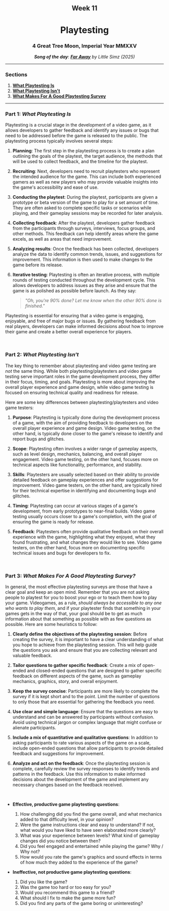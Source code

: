 <h2 align=center>Week 11</h2>

<h1 align=center>Playtesting</h1>

<h3 align=center>4 Great Tree Moon, Imperial Year MMXXV</h3>

<p align=center><strong><em>Song of the day</strong></em>: <em><a href="https://www.youtube.com/watch?v=lJ0OmBVoTJ4"><strong><u>Far Away</u></strong></a> by Little Simz (2025)</em></p>

---

### Sections

1. [**What Playtesting Is**](#1)
2. [**What Playtesting Isn't**](#2)
3. [**What Makes For A Good Playtesting Survey**](#3)

---

<a id="1"></a>

### Part 1: _What Playtesting Is_

Playtesting is a crucial stage in the development of a video game, as it allows developers to gather feedback and identify any issues or bugs that need to be addressed before the game is released to the public. The playtesting process typically involves several steps:

1. **Planning**: The first step in the playtesting process is to create a plan outlining the goals of the playtest, the target audience, the methods that will be used to collect feedback, and the timeline for the playtest.

2. **Recruiting**: Next, developers need to recruit playtesters who represent the intended audience for the game. This can include both experienced gamers as well as new players who may provide valuable insights into the game's accessibility and ease of use.

3. **Conducting the playtest**: During the playtest, participants are given a prototype or beta version of the game to play for a set amount of time. They are often asked to complete specific tasks or scenarios while playing, and their gameplay sessions may be recorded for later analysis.

4. **Collecting feedback**: After the playtest, developers gather feedback from the participants through surveys, interviews, focus groups, and other methods. This feedback can help identify areas where the game excels, as well as areas that need improvement.

5. **Analyzing results**: Once the feedback has been collected, developers analyze the data to identify common trends, issues, and suggestions for improvement. This information is then used to make changes to the game before its release.

6. **Iterative testing**: Playtesting is often an iterative process, with multiple rounds of testing conducted throughout the development cycle. This allows developers to address issues as they arise and ensure that the game is as polished as possible before launch. As they say:

    > _"Oh, you're 90% done? Let me know when the other 90% done is finished."_

Playtesting is essential for ensuring that a video game is engaging, enjoyable, and free of major bugs or issues. By gathering feedback from real players, developers can make informed decisions about how to improve their game and create a better overall experience for players.

<br>

<a id="2"></a>

### Part 2: _What Playtesting Isn't_

The key thing to remember about playtesting and video game testing are _not_ the same thing. While both playtesting/playtesters and video game testing serve important roles in the game development process, they differ in their focus, timing, and goals. Playtesting is more about improving the overall player experience and game design, while video game testing is focused on ensuring technical quality and readiness for release.

Here are some key differences between playtesting/playtesters and video game testers:

1. **Purpose**: Playtesting is typically done during the development process of a game, with the aim of providing feedback to developers on the overall player experience and game design. Video game testing, on the other hand, is typically done closer to the game's release to identify and report bugs and glitches.

2. **Scope**: Playtesting often involves a wider range of gameplay aspects, such as level design, mechanics, balancing, and overall player engagement. Video game testing, on the other hand, focuses more on technical aspects like functionality, performance, and stability.

3. **Skills**: Playtesters are usually selected based on their ability to provide detailed feedback on gameplay experiences and offer suggestions for improvement. Video game testers, on the other hand, are typically hired for their technical expertise in identifying and documenting bugs and glitches.

4. **Timing**: Playtesting can occur at various stages of a game's development, from early prototypes to near-final builds. Video game testing usually occurs closer to a game's completion, with the goal of ensuring the game is ready for release.

5. **Feedback**: Playtesters often provide qualitative feedback on their overall experience with the game, highlighting what they enjoyed, what they found frustrating, and what changes they would like to see. Video game testers, on the other hand, focus more on documenting specific technical issues and bugs for developers to fix.

<br>

<a id="3"></a>

### Part 3: _What Makes For A Good Playtesting Survey?_

In general, the most effective playtesting surveys are those that have a clear goal and keep an open mind. Remember that you are not asking people to playtest for you to boost your ego or to teach them how to play your game. Videogames, as a rule, _should always be accessible to any one who wants to play them_, and if your playtester finds that something in your games gets in the way of that, your goal should be to get as much information about that something as possible with as few questions as possible. Here are some heuristics to follow:

1. **Clearly define the objectives of the playtesting session**: Before creating the survey, it is important to have a clear understanding of what you hope to achieve from the playtesting session. This will help guide the questions you ask and ensure that you are collecting relevant and valuable feedback.

2. **Tailor questions to gather specific feedback**: Create a mix of open-ended and closed-ended questions that are designed to gather specific feedback on different aspects of the game, such as gameplay mechanics, graphics, story, and overall enjoyment.

3. **Keep the survey concise**: Participants are more likely to complete the survey if it is kept short and to the point. Limit the number of questions to only those that are essential for gathering the feedback you need.

4. **Use clear and simple language**: Ensure that the questions are easy to understand and can be answered by participants without confusion. Avoid using technical jargon or complex language that might confuse or alienate participants.

5. **Include a mix of quantitative and qualitative questions**: In addition to asking participants to rate various aspects of the game on a scale, include open-ended questions that allow participants to provide detailed feedback and suggestions for improvement.

6. **Analyze and act on the feedback**: Once the playtesting session is complete, carefully review the survey responses to identify trends and patterns in the feedback. Use this information to make informed decisions about the development of the game and implement any necessary changes based on the feedback received.

<br>

- **Effective, productive game playtesting questions**:

    1. How challenging did you find the game overall, and what mechanics added to that difficulty level, in your opinion?
    2. Were the game instructions clear and easy to understand? If not, what would you have liked to have seen elaborated more clearly?
    3. What was your experience between levels? What kind of gameplay changes did you notice between then?
    4. Did you feel engaged and entertained while playing the game? Why / Why not?
    5. How would you rate the game's graphics and sound effects in terms of how much they added to the experience of the game?

- **Ineffective, not productive game playtesting questions**:

    1. Did you like the game?
    2. Was the game too hard or too easy for you?
    3. Would you recommend this game to a friend?
    4. What should I fix to make the game more fun?
    5. Did you find any parts of the game boring or uninteresting?